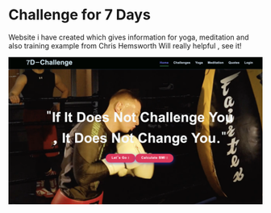 # Challenge for 7 Days

Website i have created which gives information for yoga, meditation and also training example from Chris Hemsworth
Will really helpful , see it! 


![image alt](https://github.com/DarshanBhagvanbhaiPrajapati/7D-challenge/blob/265d03279d7054e258273d8e90556d62aa9afd6e/home.jpg)
